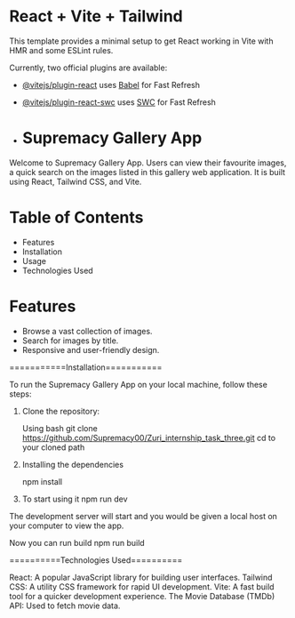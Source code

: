 # React + Vite + Tailwind

This template provides a minimal setup to get React working in Vite with HMR and some ESLint rules.

Currently, two official plugins are available:

- [@vitejs/plugin-react](https://github.com/vitejs/vite-plugin-react/blob/main/packages/plugin-react/README.md) uses [Babel](https://babeljs.io/) for Fast Refresh
- [@vitejs/plugin-react-swc](https://github.com/vitejs/vite-plugin-react-swc) uses [SWC](https://swc.rs/) for Fast Refresh

- # Supremacy Gallery App

Welcome to Supremacy Gallery App. Users can view their favourite images, a quick search on the images listed in this gallery web application. It is built using React, Tailwind CSS, and Vite.

# Table of Contents

- Features
- Installation
- Usage
- Technologies Used

# Features

- Browse a vast collection of images.
- Search for images by title.
- Responsive and user-friendly design.

===========Installation===========

To run the Supremacy Gallery App on your local machine, follow these steps:

1. Clone the repository:

   Using bash
   git clone https://github.com/Supremacy00/Zuri_internship_task_three.git
   cd to your cloned path


2. Installing the dependencies

   npm install
   

3. To start using it
   npm run dev

The development server will start and you would be given a local host on your computer to view the app.


Now you can run build 
npm run build



==========Technologies Used==========

React: A popular JavaScript library for building user interfaces.
Tailwind CSS: A utility CSS framework for rapid UI development.
Vite: A fast build tool for a quicker development experience.
The Movie Database (TMDb) API: Used to fetch movie data.

